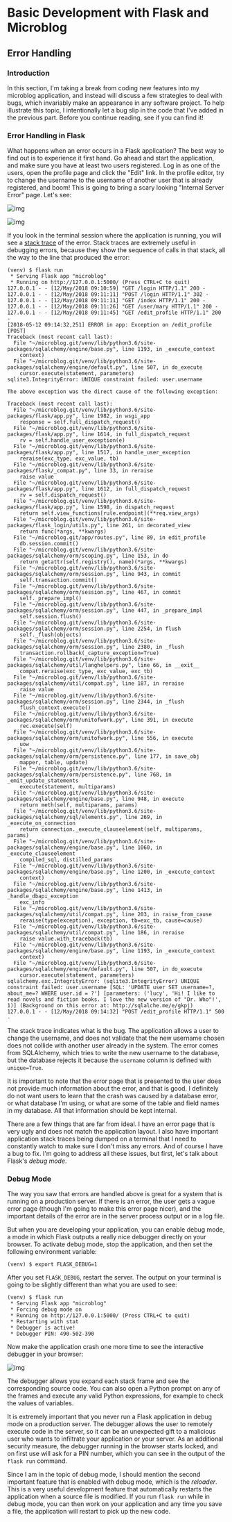 # Basic Development with Flask and Microblog

## Error Handling

### Introduction

In this section, I'm taking a break from coding new features into my 
microblog application, and instead will discuss a few strategies to deal 
with bugs, which invariably make an appearance in any software project. 
To help illustrate this topic, I intentionally let a bug slip in the 
code that I've added in the previous part. Before you continue reading, 
see if you can find it!

### Error Handling in Flask

What happens when an error occurs in a Flask application? The best way 
to find out is to experience it first hand. Go ahead and start the 
application, and make sure you have at least two users registered. Log 
in as one of the users, open the profile page and click the "Edit" link. 
In the profile editor, try to change the username to the username of 
another user that is already registered, and boom! This is going to 
bring a scary looking "Internal Server Error" page. Let's see:

![img](06-error-handling-a.png)

![img](06-error-handling-b.png)

If you look in the terminal session where the application is running, 
you will see a [stack trace](https://en.wikipedia.org/wiki/Stack_trace) 
of the error. Stack traces are extremely useful in debugging errors, 
because they show the sequence of calls in that stack, all the way to 
the line that produced the error:

```
(venv) $ flask run
 * Serving Flask app "microblog"
 * Running on http://127.0.0.1:5000/ (Press CTRL+C to quit)
127.0.0.1 - - [12/May/2018 09:10:59] "GET /login HTTP/1.1" 200 -
127.0.0.1 - - [12/May/2018 09:11:11] "POST /login HTTP/1.1" 302 -
127.0.0.1 - - [12/May/2018 09:11:11] "GET /index HTTP/1.1" 200 -
127.0.0.1 - - [12/May/2018 09:11:26] "GET /user/mary HTTP/1.1" 200 -
127.0.0.1 - - [12/May/2018 09:11:45] "GET /edit_profile HTTP/1.1" 200 -
[2018-05-12 09:14:32,251] ERROR in app: Exception on /edit_profile [POST]
Traceback (most recent call last):
  File "~/microblog.git/venv/lib/python3.6/site-packages/sqlalchemy/engine/base.py", line 1193, in _execute_context
    context)
  File "~/microblog.git/venv/lib/python3.6/site-packages/sqlalchemy/engine/default.py", line 507, in do_execute
    cursor.execute(statement, parameters)
sqlite3.IntegrityError: UNIQUE constraint failed: user.username

The above exception was the direct cause of the following exception:

Traceback (most recent call last):
  File "~/microblog.git/venv/lib/python3.6/site-packages/flask/app.py", line 1982, in wsgi_app
    response = self.full_dispatch_request()
  File "~/microblog.git/venv/lib/python3.6/site-packages/flask/app.py", line 1614, in full_dispatch_request
    rv = self.handle_user_exception(e)
  File "~/microblog.git/venv/lib/python3.6/site-packages/flask/app.py", line 1517, in handle_user_exception
    reraise(exc_type, exc_value, tb)
  File "~/microblog.git/venv/lib/python3.6/site-packages/flask/_compat.py", line 33, in reraise
    raise value
  File "~/microblog.git/venv/lib/python3.6/site-packages/flask/app.py", line 1612, in full_dispatch_request
    rv = self.dispatch_request()
  File "~/microblog.git/venv/lib/python3.6/site-packages/flask/app.py", line 1598, in dispatch_request
    return self.view_functions[rule.endpoint](**req.view_args)
  File "~/microblog.git/venv/lib/python3.6/site-packages/flask_login/utils.py", line 261, in decorated_view
    return func(*args, **kwargs)
  File "~/microblog.git/app/routes.py", line 89, in edit_profile
    db.session.commit()
  File "~/microblog.git/venv/lib/python3.6/site-packages/sqlalchemy/orm/scoping.py", line 153, in do
    return getattr(self.registry(), name)(*args, **kwargs)
  File "~/microblog.git/venv/lib/python3.6/site-packages/sqlalchemy/orm/session.py", line 943, in commit
    self.transaction.commit()
  File "~/microblog.git/venv/lib/python3.6/site-packages/sqlalchemy/orm/session.py", line 467, in commit
    self._prepare_impl()
  File "~/microblog.git/venv/lib/python3.6/site-packages/sqlalchemy/orm/session.py", line 447, in _prepare_impl
    self.session.flush()
  File "~/microblog.git/venv/lib/python3.6/site-packages/sqlalchemy/orm/session.py", line 2254, in flush
    self._flush(objects)
  File "~/microblog.git/venv/lib/python3.6/site-packages/sqlalchemy/orm/session.py", line 2380, in _flush
    transaction.rollback(_capture_exception=True)
  File "~/microblog.git/venv/lib/python3.6/site-packages/sqlalchemy/util/langhelpers.py", line 66, in __exit__
    compat.reraise(exc_type, exc_value, exc_tb)
  File "~/microblog.git/venv/lib/python3.6/site-packages/sqlalchemy/util/compat.py", line 187, in reraise
    raise value
  File "~/microblog.git/venv/lib/python3.6/site-packages/sqlalchemy/orm/session.py", line 2344, in _flush
    flush_context.execute()
  File "~/microblog.git/venv/lib/python3.6/site-packages/sqlalchemy/orm/unitofwork.py", line 391, in execute
    rec.execute(self)
  File "~/microblog.git/venv/lib/python3.6/site-packages/sqlalchemy/orm/unitofwork.py", line 556, in execute
    uow
  File "~/microblog.git/venv/lib/python3.6/site-packages/sqlalchemy/orm/persistence.py", line 177, in save_obj
    mapper, table, update)
  File "~/microblog.git/venv/lib/python3.6/site-packages/sqlalchemy/orm/persistence.py", line 768, in _emit_update_statements
    execute(statement, multiparams)
  File "~/microblog.git/venv/lib/python3.6/site-packages/sqlalchemy/engine/base.py", line 948, in execute
    return meth(self, multiparams, params)
  File "~/microblog.git/venv/lib/python3.6/site-packages/sqlalchemy/sql/elements.py", line 269, in _execute_on_connection
    return connection._execute_clauseelement(self, multiparams, params)
  File "~/microblog.git/venv/lib/python3.6/site-packages/sqlalchemy/engine/base.py", line 1060, in _execute_clauseelement
    compiled_sql, distilled_params
  File "~/microblog.git/venv/lib/python3.6/site-packages/sqlalchemy/engine/base.py", line 1200, in _execute_context
    context)
  File "~/microblog.git/venv/lib/python3.6/site-packages/sqlalchemy/engine/base.py", line 1413, in _handle_dbapi_exception
    exc_info
  File "~/microblog.git/venv/lib/python3.6/site-packages/sqlalchemy/util/compat.py", line 203, in raise_from_cause
    reraise(type(exception), exception, tb=exc_tb, cause=cause)
  File "~/microblog.git/venv/lib/python3.6/site-packages/sqlalchemy/util/compat.py", line 186, in reraise
    raise value.with_traceback(tb)
  File "~/microblog.git/venv/lib/python3.6/site-packages/sqlalchemy/engine/base.py", line 1193, in _execute_context
    context)
  File "~/microblog.git/venv/lib/python3.6/site-packages/sqlalchemy/engine/default.py", line 507, in do_execute
    cursor.execute(statement, parameters)
sqlalchemy.exc.IntegrityError: (sqlite3.IntegrityError) UNIQUE constraint failed: user.username [SQL: 'UPDATE user SET username=?, about_me=? WHERE user.id = ?'] [parameters: ('lucy', 'Hi! I like to read novels and fiction books. I love the new version of "Dr. Who"!', 1)] (Background on this error at: http://sqlalche.me/e/gkpj)
127.0.0.1 - - [12/May/2018 09:14:32] "POST /edit_profile HTTP/1.1" 500 -
```

The stack trace indicates what is the bug. The application allows a user 
to change the username, and does not validate that the new username 
chosen does not collide with another user already in the system. The 
error comes from SQLAlchemy, which tries to write the new username to 
the database, but the database rejects it because the `username` column 
is defined with `unique=True`.

It is important to note that the error page that is presented to the 
user does not provide much information about the error, and that is 
good. I definitely do not want users to learn that the crash was caused 
by a database error, or what database I'm using, or what are some of the 
table and field names in my database. All that information should be 
kept internal.

There are a few things that are far from ideal. I have an error page 
that is very ugly and does not match the application layout. I also have 
important application stack traces being dumped on a terminal that I 
need to constantly watch to make sure I don't miss any errors. And of 
course I have a bug to fix. I'm going to address all these issues, but 
first, let's talk about Flask's *debug mode*.

### Debug Mode

The way you saw that errors are handled above is great for a system that 
is running on a production server. If there is an error, the user gets a 
vague error page (though I'm going to make this error page nicer), and 
the important details of the error are in the server process output or 
in a log file.

But when you are developing your application, you can enable debug mode, 
a mode in which Flask outputs a really nice debugger directly on your 
browser. To activate debug mode, stop the application, and then set the 
following environment variable:

```
(venv) $ export FLASK_DEBUG=1
```

After you set `FLASK_DEBUG`, restart the server. The output on your 
terminal is going to be slightly different than what you are used to 
see:

```
(venv) $ flask run
 * Serving Flask app "microblog"
 * Forcing debug mode on
 * Running on http://127.0.0.1:5000/ (Press CTRL+C to quit)
 * Restarting with stat
 * Debugger is active!
 * Debugger PIN: 490-502-390
```

Now make the application crash one more time to see the interactive 
debugger in your browser:

![img](06-error-handling-c.png)

The debugger allows you expand each stack frame and see the 
corresponding source code. You can also open a Python prompt on any of 
the frames and execute any valid Python expressions, for example to 
check the values of variables.

It is extremely important that you never run a Flask application in 
debug mode on a production server. The debugger allows the user to 
remotely execute code in the server, so it can be an unexpected gift to 
a malicious user who wants to infiltrate your application or your 
server. As an additional security measure, the debugger running in the 
browser starts locked, and on first use will ask for a PIN number, which 
you can see in the output of the `flask run` command.

Since I am in the topic of debug mode, I should mention the second 
important feature that is enabled with debug mode, which is 
the *reloader*. This is a very useful development feature that 
automatically restarts the application when a source file is modified. 
If you run `flask run` while in debug mode, you can then work on your 
application and any time you save a file, the application will restart 
to pick up the new code.
